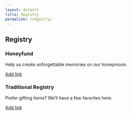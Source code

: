 ```yaml
---
layout: default
title: Registry
permalink: /registry/
---
```


<section class="section">
  <div class="container">
    <h1 class="h1">Registry</h1>
    <div class="cards" style="margin-top:1rem">
      <article class="card sr"><h3>Honeyfund</h3><p>Help us create unforgettable memories on our honeymoon.</p><a class="btn" href="#" aria-disabled="true">Add link</a></article>
      <article class="card sr"><h3>Traditional Registry</h3><p>Prefer gifting items? We’ll have a few favorites here.</p><a class="btn" href="#" aria-disabled="true">Add link</a></article>
    </div>
  </div>
</section>
